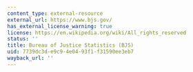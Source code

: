 ```yaml
---
content_type: external-resource
external_url: https://www.bjs.gov/
has_external_license_warning: true
license: https://en.wikipedia.org/wiki/All_rights_reserved
status: ''
title: Bureau of Justice Statistics (BJS)
uid: 7739dc3d-e9c9-4e04-93f1-f31590ee3eb7
wayback_url: ''
---
```

